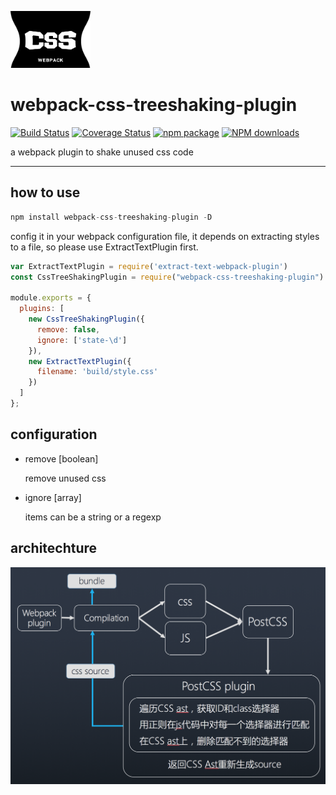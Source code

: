 <p style="text-align: center; width: 128px;">
  <img src="css-tree-shaking.png"/>
</p>

# webpack-css-treeshaking-plugin

[![Build Status](https://travis-ci.org/lin-xi/webpack-css-treeshaking-plugin.svg?branch=master)](https://travis-ci.org/lin-xi/webpack-css-treeshaking-plugin)
[![Coverage Status](https://coveralls.io/repos/github/lin-xi/webpack-css-treeshaking-plugin/badge.svg?branch=master)](https://coveralls.io/github/lin-xi/webpack-css-treeshaking-plugin?branch=master)
[![npm package](https://img.shields.io/npm/v/webpack-css-treeshaking-plugin.svg)](https://www.npmjs.org/package/webpack-css-treeshaking-plugin)
[![NPM downloads](http://img.shields.io/npm/dm/webpack-css-treeshaking-plugin.svg)](https://npmjs.org/package/webpack-css-treeshaking-plugin)

a webpack plugin to shake unused css code

-------

## how to use

```javascript
npm install webpack-css-treeshaking-plugin -D
```

config it in your webpack configuration file, it depends on extracting styles to a file, so please use ExtractTextPlugin first. 

```javascript
var ExtractTextPlugin = require('extract-text-webpack-plugin')
const CssTreeShakingPlugin = require("webpack-css-treeshaking-plugin")

module.exports = {
  plugins: [
    new CssTreeShakingPlugin({
      remove: false,
      ignore: ['state-\d']
    }),
    new ExtractTextPlugin({
      filename: 'build/style.css'
    })
  ]
};
```

## configuration
+ remove  [boolean]

  remove unused css

+ ignore  [array]

  items can be a string or a regexp
  

## architechture
<img src="architechture.png">


